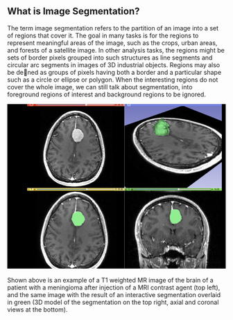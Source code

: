 ## What is Image Segmentation? 

The term image segmentation refers to the partition of an image into a set of regions that cover it. The goal in many tasks is for the regions to represent meaningful areas of the image, such as the crops, urban areas, and forests of a satellite image. In other analysis tasks, the regions might be sets of border pixels grouped into such structures as line segments and circular arc segments in images of 3D industrial objects. Regions may also be dened as groups of pixels having both a border and a particular shape such as a circle or ellipse or polygon. When the interesting regions do not cover the whole image, we can still talk about segmentation, into foreground regions of interest and background regions to be ignored.

![alt text](/Report_1/Project_related_Background_and_Research_Review/Image_Segmentation_example.PNG) 

Shown above is an example of a T1 weighted MR image of the brain of a patient with a meningioma after injection of a MRI contrast agent (top left), and the same image with the result of an interactive segmentation overlaid in green (3D model of the segmentation on the top right, axial and coronal views at the bottom).